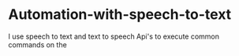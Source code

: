 # Automation-with-speech-to-text
I use speech to text and text to speech Api's to execute common commands on the 
